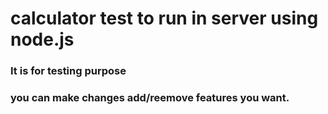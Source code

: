 # calculator test to run in server using node.js
### It is  for testing purpose
### you can make changes add/reemove features you want.
